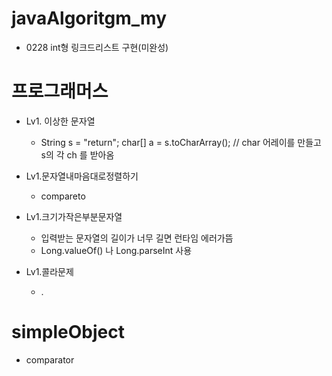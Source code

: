 # javaAlgoritgm_my
 + 0228 int형 링크드리스트 구현(미완성)
 
# 프로그래머스
 + Lv1. 이상한 문자열
    + String s = "return";
      char[] a = s.toCharArray(); // char 어레이를 만들고 s의 각 ch 를 받아옴
 + Lv1.문자열내마음대로정렬하기
   + compareto

 + Lv1.크기가작은부분문자열
   + 입력받는 문자열의 길이가 너무 길면 런타임 에러가뜸
   + Long.valueOf() 나 Long.parseInt 사용
 + Lv1.콜라문제
   + .
# simpleObject
 + comparator

